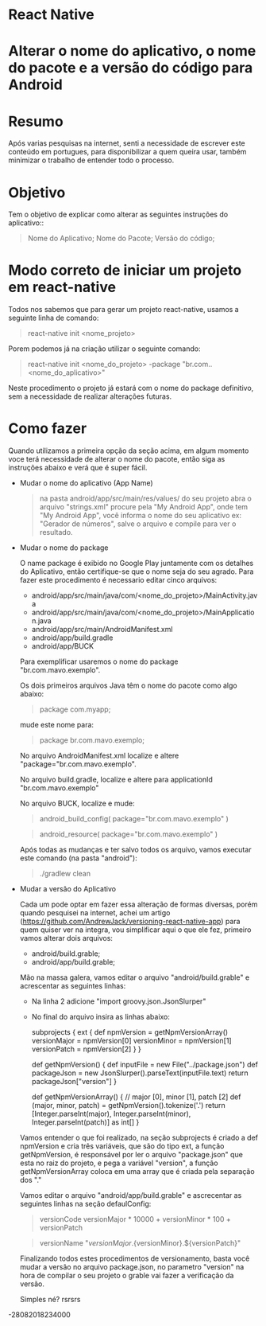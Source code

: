 # React Native 

# Alterar o nome do aplicativo, o nome do pacote e a versão do código para Android

# Resumo
  Após varias pesquisas na internet, senti a necessidade de escrever este conteúdo em 
  portugues, para disponibilizar a quem queira usar, também minimizar o trabalho de 
  entender todo o processo.

# Objetivo
  
  Tem o objetivo de explicar como alterar as seguintes instruções do aplicativo::
  
  > Nome do Aplicativo;
  > Nome do Pacote;
  > Versão do código;

# Modo correto de iniciar um projeto em react-native

  Todos nos sabemos que para gerar um projeto react-native, usamos a seguinte linha de comando:

  > react-native init <nome_projeto>

  Porem podemos já na criação utilizar o seguinte comando:

  > react-native init <nome_do_projeto> -package "br.com.<dominio>.<nome_do_aplicativo>"
  
  Neste procedimento o projeto já estará com o nome do package definitivo, sem a necessidade de realizar 
  alterações futuras.

# Como fazer
  Quando utilizamos a primeira opção da seção acima, em algum momento voce terá necessidade de alterar o nome 
  do pacote, então siga as instruções abaixo e verá que é super fácil.

  * Mudar o nome do aplicativo (App Name)
  
    > na pasta android/app/src/main/res/values/ do seu projeto abra o arquivo "strings.xml" procure pela 
      "<string name="app_name">My Android App</string>", onde tem "My Android App", você informa o nome
      do seu aplicativo ex: "Gerador de números", salve o arquivo e compile para ver o resultado.

  * Mudar o nome do package 
  
    O name package é exibido no Google Play juntamente com os detalhes do Aplicativo, então certifique-se 
    que o nome seja do seu agrado. Para fazer este procedimento é necessario editar cinco arquivos:

    * android/app/src/main/java/com/<nome_do_projeto>/MainActivity.java
    * android/app/src/main/java/com/<nome_do_projeto>/MainApplication.java
    * android/app/src/main/AndroidManifest.xml
    * android/app/build.gradle
    * android/app/BUCK

    Para exemplificar usaremos o nome do package "br.com.mavo.exemplo".

    Os dois primeiros arquivos Java têm o nome do pacote como algo abaixo:
    
    > package com.myapp;

    mude este nome para:

    > package br.com.mavo.exemplo;

    No arquivo AndroidManifest.xml localize e altere "package="br.com.mavo.exemplo".

    No arquivo build.gradle, localize e altere para applicationId "br.com.mavo.exemplo"

    No arquivo BUCK, localize e mude:
    
      > android_build_config(
        package="br.com.mavo.exemplo"
      )

      > android_resource(
        package="br.com.mavo.exemplo"
      )
    
    Após todas as mudanças e ter salvo todos os arquivo, vamos executar este comando (na pasta "android"):

    > ./gradlew clean

  * Mudar a versão do Aplicativo

    Cada um pode optar em fazer essa alteração de formas diversas, porém quando pesquisei na internet, achei 
    um artigo (https://github.com/AndrewJack/versioning-react-native-app) para quem quiser ver na integra, vou
    simplificar aqui o que ele fez, primeiro vamos alterar dois arquivos:

    * android/build.grable;
    * android/app/build.grable;

    Mão na massa galera, vamos editar o arquivo "android/build.grable" e acrescentar as seguintes linhas:
    
    * Na linha 2 adicione "import groovy.json.JsonSlurper"
    * No final do arquivo insira as linhas abaixo:

        subprojects {
            ext {
                def npmVersion = getNpmVersionArray()
                versionMajor = npmVersion[0]
                versionMinor = npmVersion[1]
                versionPatch = npmVersion[2]
            }
        }

        def getNpmVersion() {
            def inputFile = new File("../package.json")
            def packageJson = new JsonSlurper().parseText(inputFile.text)
            return packageJson["version"]
        }

        def getNpmVersionArray() { // major [0], minor [1], patch [2]
            def (major, minor, patch) = getNpmVersion().tokenize('.')
            return [Integer.parseInt(major), Integer.parseInt(minor), Integer.parseInt(patch)] as int[]
        }

    Vamos entender o que foi realizado, na seção subprojects é criado a def npmVersion e cria três variáveis,
    que são do tipo ext, a função getNpmVersion, é responsável por ler o arquivo "package.json" que esta no
    raiz do projeto, e pega a variável "version", a função getNpmVersionArray coloca em uma array que é criada
    pela separação dos "."

    Vamos editar o arquivo "android/app/build.grable" e ascrecentar as seguintes linhas na seção defaulConfig:

    > versionCode versionMajor * 10000 + versionMinor * 100 + versionPatch
    
    > versionName "${versionMajor}.${versionMinor}.${versionPatch}"

    Finalizando todos estes procedimentos de versionamento, basta você mudar a versão no arquivo package.json, 
    no parametro "version" na hora de compilar o seu projeto o grable vai fazer a verificação da versão.

    Simples né? rsrsrs

-28082018234000

